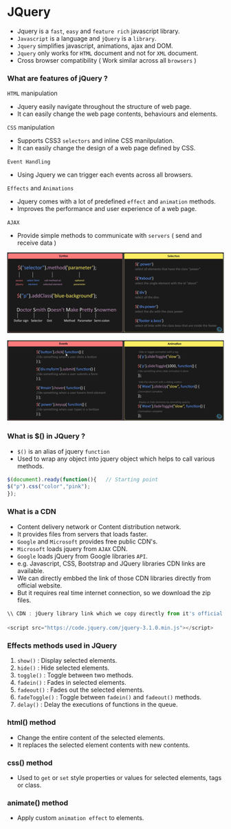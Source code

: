 # JQuery

- Jquery is a `fast`, `easy` and `feature rich` javascript library.
- `Javascript` is a language and `jQuery` is a `library`.
- `Jquery` simplifies javascript, animations, ajax and DOM.
- `Jquery` only works for `HTML` document and not for `XML` document.
- Cross browser compatibility ( Work similar across all `browsers` )

### What are features of jQuery ?

`HTML` manipulation
- Jquery easily navigate throughout the structure of web page.
- It can easily change the web page contents, behaviours and elements.

`CSS` manipulation
- Supports CSS3 `selectors` and inline CSS manilpulation.
- It can easily change the design of a web page defined by CSS.

`Event Handling`
- Using Jquery we can trigger each events across all browsers.

`Effects` and `Animations`
- Jquery comes with a lot of predefined `effect` and `animation` methods.
- Improves the performance and user experience of a web page.

`AJAX`
- Provide simple methods to communicate with `servers` ( send and receive data )

![jQuery](Image/jQuery.png)

![jQuery](Image/Event.png)

### What is $() in JQuery ?

- `$()` is an alias of jquery `function`
- Used to wrap any object into jquery object which helps to call various methods.

```javascript
$(document).ready(function(){   // Starting point
$("p").css("color","pink");
});
```

### What is a CDN

- Content delivery network or Content distribution network.
- It provides files from servers that loads faster.
- `Google` and `Microsoft` provides free public CDN's. 
- `Microsoft` loads jquery from `AJAX` CDN.
- `Google` loads jQuery from Google libraries `API`.
- e.g. Javascript, CSS, Bootstrap and JQuery libraries CDN links are available.
- We can directly embbed the link of those CDN libraries directly from official website.
- But it requires real time internet connection, so we download the zip files.

```javascript
\\ CDN : jQuery library link which we copy directly from it's official website

<script src="https://code.jquery.com/jquery-3.1.0.min.js"></script>
```

### Effects methods used in JQuery

1. `show()` : Display selected elements.
2. `hide()` : Hide selected elements.
3. `toggle()` : Toggle between two methods.
4. `fadein()` : Fades in selected elements.
5. `fadeout()` : Fades out the selected elements.
6. `fadeToggle()` : Toggle between `fadein()` and `fadeout()` methods.
7. `delay()` : Delay the executions of functions in the queue.

### html() method

- Change the entire content of the selected elements.
- It replaces the selected element contents with new contents.

### css() method

- Used to `get` or `set` style properties or values for selected elements, tags or class.

### animate() method

- Apply custom `animation effect` to elements.
